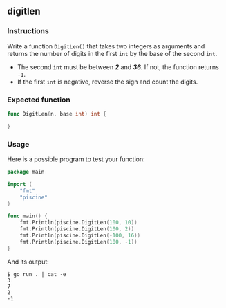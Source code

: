 ## digitlen

### Instructions

Write a function `DigitLen()` that takes two integers as arguments and returns the number of digits in the first `int` by the base of the second `int`.

- The second `int` must be between ***2*** and ***36***. If not, the function returns `-1`.
- If the first `int` is negative, reverse the sign and count the digits.

### Expected function

```go
func DigitLen(n, base int) int {

}
```

### Usage

Here is a possible program to test your function:

```go
package main

import (
	"fmt"
	"piscine"
)

func main() {
	fmt.Println(piscine.DigitLen(100, 10))
	fmt.Println(piscine.DigitLen(100, 2))
	fmt.Println(piscine.DigitLen(-100, 16))
	fmt.Println(piscine.DigitLen(100, -1))
}
```

And its output:

```console
$ go run . | cat -e
3
7
2
-1
```
